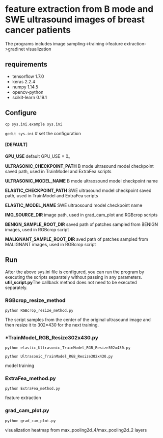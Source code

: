 # feature extraction from B mode and SWE ultrasound images of breast cancer patients
The programs includes image sampling->training->feature extraction->gradinet visualization


##  requirements

- tensorflow		1.7.0
- keras		2.2.4
- numpy		1.14.5
- opencv-python 
- scikit-learn 0.19.1

## Configure

```cp sys.ini.example sys.ini```

```gedit sys.ini```  # set the configuration

#### [DEFAULT]


**GPU_USE** default GPU_USE = 0。

**ULTRASONIC_CHECKPOINT_PATH** B mode ultrasound model checkpoint saved path, used in TrainModel and ExtraFea scripts

**ULTRASONIC_MODEL_NAME**  B mode ultraosound model checkpoint name

**ELASTIC_CHECKPOINT_PATH** SWE ultrasound model checkpoint saved path, used in TrainModel and ExtraFea scripts

**ELASTIC_MODEL_NAME** SWE ultraosound model checkpoint name

**IMG_SOURCE_DIR** image path, used in grad_cam_plot and RGBcrop scripts

**BENIGN_SAMPLE_ROOT_DIR** saved path of patches sampled from BENIGN images, used in RGBcrop script

**MALIGNANT_SAMPLE_ROOT_DIR** aved path of patches sampled from MALIGNANT images, used in RGBcrop script 

## Run
After the above sys.ini file is configured, you can run the program by executing the scripts separately without passing in any parameters. 
**util_script.py**The callback method does not need to be executed separately.

### RGBcrop_resize_method
```
python RGBcrop_resize_method.py
```
The script samples from the center of the original ultrasound image and then resize it to 302×430 for the next training.


### *TrainModel_RGB_Resize302x430.py
```
python elastic_Ultrasonic_TrainModel_RGB_Resize302x430.py

python Ultrasonic_TrainModel_RGB_Resize302x430.py

```
model training

### ExtraFea_method.py
```
python ExtraFea_method.py

```
feature extraction

### grad_cam_plot.py
```
python grad_cam_plot.py

```
visualization heatmap from max_pooling2d_4/max_pooling2d_2 layers
